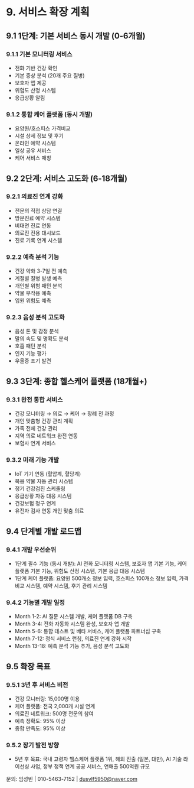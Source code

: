 <!-- 서비스 확장 계획 (docs/service-expansion.md) -->

# 9. 서비스 확장 계획

## 9.1 1단계: 기본 서비스 동시 개발 (0-6개월)
### 9.1.1 기본 모니터링 서비스
- 전화 기반 건강 확인
- 기본 증상 분석 (20개 주요 질병)
- 보호자 앱 제공
- 위험도 산정 시스템
- 응급상황 알림

### 9.1.2 통합 케어 플랫폼 (동시 개발)
- 요양원/호스피스 가격비교
- 시설 상세 정보 및 후기
- 온라인 예약 시스템
- 일상 공유 서비스
- 케어 서비스 매칭

## 9.2 2단계: 서비스 고도화 (6-18개월)
### 9.2.1 의료진 연계 강화
- 전문의 직접 상담 연결
- 방문진료 예약 시스템
- 비대면 진료 연동
- 의료진 전용 대시보드
- 진료 기록 연계 시스템

### 9.2.2 예측 분석 기능
- 건강 악화 3-7일 전 예측
- 계절별 질병 발생 예측
- 개인별 위험 패턴 분석
- 약물 부작용 예측
- 입원 위험도 예측

### 9.2.3 음성 분석 고도화
- 음성 톤 및 감정 분석
- 말의 속도 및 명확도 분석
- 호흡 패턴 분석
- 인지 기능 평가
- 우울증 조기 발견

## 9.3 3단계: 종합 헬스케어 플랫폼 (18개월+)
### 9.3.1 완전 통합 서비스
- 건강 모니터링 → 의료 → 케어 → 장례 전 과정
- 개인 맞춤형 건강 관리 계획
- 가족 전체 건강 관리
- 지역 의료 네트워크 완전 연동
- 보험사 연계 서비스

### 9.3.2 미래 기능 개발
- IoT 기기 연동 (혈압계, 혈당계)
- 복용 약물 자동 관리 시스템
- 정기 건강검진 스케줄링
- 응급상황 자동 대응 시스템
- 건강보험 청구 연계
- 유전자 검사 연동 개인 맞춤 의료

## 9.4 단계별 개발 로드맵
### 9.4.1 개발 우선순위
- 1단계 필수 기능 (동시 개발): AI 전화 모니터링 시스템, 보호자 앱 기본 기능, 케어 플랫폼 기본 기능, 위험도 산정 시스템, 기본 응급 대응 시스템
- 1단계 케어 플랫폼: 요양원 500개소 정보 입력, 호스피스 100개소 정보 입력, 가격비교 시스템, 예약 시스템, 후기 관리 시스템

### 9.4.2 기능별 개발 일정
- Month 1-2: AI 질문 시스템 개발, 케어 플랫폼 DB 구축
- Month 3-4: 전화 자동화 시스템 완성, 보호자 앱 개발
- Month 5-6: 통합 테스트 및 베타 서비스, 케어 플랫폼 파트너십 구축
- Month 7-12: 정식 서비스 런칭, 의료진 연계 강화 시작
- Month 13-18: 예측 분석 기능 추가, 음성 분석 고도화

## 9.5 확장 목표
### 9.5.1 3년 후 서비스 비전
- 건강 모니터링: 15,000명 이용
- 케어 플랫폼: 전국 2,000개 시설 연계
- 의료진 네트워크: 500명 전문의 참여
- 예측 정확도: 95% 이상
- 종합 만족도: 95% 이상

### 9.5.2 장기 발전 방향
- 5년 후 목표: 국내 고령자 헬스케어 플랫폼 1위, 해외 진출 (일본, 대만), AI 기술 라이선싱 사업, 정부 정책 연계 공공 서비스, 연매출 500억원 규모

문의: 임성빈 | 010-5463-7152 | dusvlf5950@naver.com 